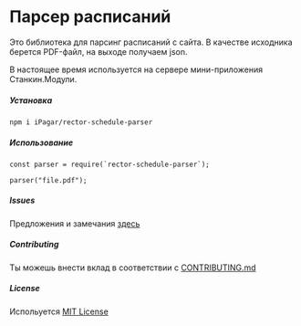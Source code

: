 # Парсер расписаний

Это библиотека для парсинг расписаний с сайта. В качестве исходника берется PDF-файл, на выходе получаем json.

В настоящее время используется на сервере мини-приложения Станкин.Модули.

##### Установка
`npm i iPagar/rector-schedule-parser`

##### Использование
    const parser = require(`rector-schedule-parser`);
    
    parser("file.pdf");
    
##### Issues

Предложения и замечания [здесь](issues)

##### Contributing

Ты можешь внести вклад в соответствии с [CONTRIBUTING.md](CONTRIBUTING.md)

##### License

Испольуется [MIT License](LICENSE)

